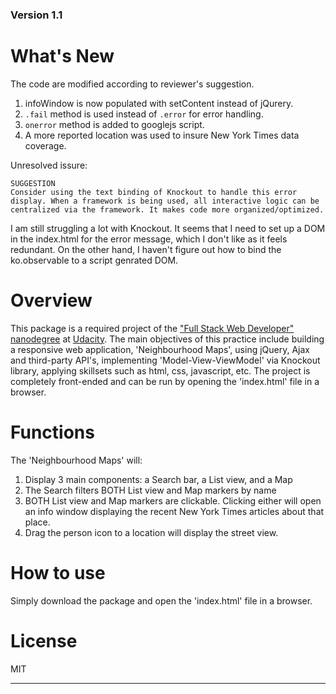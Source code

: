 ### Version 1.1
# What's New
The code are modified according to reviewer's suggestion.
1. infoWindow is now populated with setContent instead of jQurery.
2. `.fail` method is used instead of `.error` for error handling.
3. `onerror` method is added to googlejs script.
4. A more reported location was used to insure New York Times data coverage.

Unresolved issure:
```
SUGGESTION
Consider using the text binding of Knockout to handle this error display. When a framework is being used, all interactive logic can be centralized via the framework. It makes code more organized/optimized.
```
I am still struggling a lot with Knockout. It seems that I need to set up a DOM in the index.html for the error message, which I don't like as it feels redundant. On the other hand, I haven't figure out how to bind the ko.observable to a script genrated DOM.

# Overview
This package is a required project of the ["Full Stack Web Developer" nanodegree][FSWD] at [Udacity]. The main objectives of this practice include building a responsive web application, 'Neighbourhood Maps', using jQuery, Ajax and third-party API's, implementing 'Model-View-ViewModel' via Knockout library, applying skillsets such as html, css, javascript, etc. The project is completely front-ended and can be run by opening the 'index.html' file in a browser. 

# Functions
The 'Neighbourhood Maps' will:
1. Display 3 main components: a Search bar, a List view, and a Map
2. The Search filters BOTH List view and Map markers by name
3. BOTH List view and Map markers are clickable. Clicking either will open an info window displaying the recent New York Times articles about that place.
4. Drag the person icon to a location will display the street view.

# How to use
Simply download the package and open the 'index.html' file in a browser.

# License
MIT

***********************
  [FSWD]: <https://www.udacity.com/course/full-stack-web-developer-nanodegree--nd004>
  [Udacity]: <https://www.udacity.com>
  [git]: <https://www.virtualbox.org/wiki/Downloads>
  [vb]: <https://www.virtualbox.org/wiki/Downloads>
  [vag]: <https://www.vagrantup.com/downloads>
  